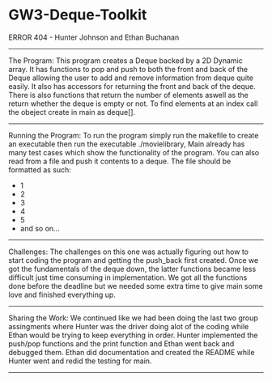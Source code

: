 # GW3-Deque-Toolkit
ERROR 404 - Hunter Johnson and Ethan Buchanan

____________________________________________________________________________________________________________________________________________________________

The Program:
This program creates a Deque backed by a 2D Dynamic array. It has functions to pop and push to both the front and back of the Deque allowing the user to
add and remove information from deque quite easily. It also has accessors for returning the front and back of the deque. There is also functions that return
the number of elements aswell as the return whether the deque is empty or not. To find elements at an index call the obeject create in main as deque[].
____________________________________________________________________________________________________________________________________________________________

Running the Program:
To run the program simply run the makefile to create an executable then run the executable ./movielibrary, Main already has many test cases which show the
functionality of the program. You can also read from a file and push it contents to a deque. The file should be formatted as such:
- 1
- 2
- 3
- 4 
- 5
- and so on...

____________________________________________________________________________________________________________________________________________________________

Challenges:
The challenges on this one was actually figuring out how to start coding the program and getting the push_back first created. Once we got the fundamentals
of the deque down, the latter functions became less difficult just time consuming in implementation. We got all the functions done before the deadline but
we needed some extra time to give main some love and finished everything up.

____________________________________________________________________________________________________________________________________________________________

Sharing the Work:
We continued like we had been doing the last two group assingments where Hunter was the driver doing alot of the coding while Ethan would be trying to keep
everything in order. Hunter implemented the push/pop functions and the print function and Ethan went back and debugged them. Ethan did documentation and
created the README while Hunter went and redid the testing for main.  
____________________________________________________________________________________________________________________________________________________________



